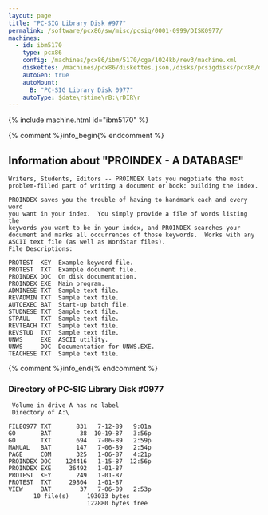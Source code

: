 ```yaml
---
layout: page
title: "PC-SIG Library Disk #977"
permalink: /software/pcx86/sw/misc/pcsig/0001-0999/DISK0977/
machines:
  - id: ibm5170
    type: pcx86
    config: /machines/pcx86/ibm/5170/cga/1024kb/rev3/machine.xml
    diskettes: /machines/pcx86/diskettes.json,/disks/pcsigdisks/pcx86/diskettes.json
    autoGen: true
    autoMount:
      B: "PC-SIG Library Disk 0977"
    autoType: $date\r$time\rB:\rDIR\r
---
```


{% include machine.html id="ibm5170" %}

{% comment %}info_begin{% endcomment %}

## Information about "PROINDEX - A DATABASE"

    Writers, Students, Editors -- PROINDEX lets you negotiate the most
    problem-filled part of writing a document or book: building the index.
    
    PROINDEX saves you the trouble of having to handmark each and every word
    you want in your index.  You simply provide a file of words listing the
    keywords you want to be in your index, and PROINDEX searches your
    document and marks all occurrences of those keywords.  Works with any
    ASCII text file (as well as WordStar files).
    File Descriptions:
    
    PROTEST  KEY  Example keyword file.
    PROTEST  TXT  Example document file.
    PROINDEX DOC  On disk documentation.
    PROINDEX EXE  Main program.
    ADMINESE TXT  Sample text file.
    REVADMIN TXT  Sample text file.
    AUTOEXEC BAT  Start-up batch file.
    STUDNESE TXT  Sample text file.
    STPAUL   TXT  Sample text file.
    REVTEACH TXT  Sample text file.
    REVSTUD  TXT  Sample text file.
    UNWS     EXE  ASCII utility.
    UNWS     DOC  Documentation for UNWS.EXE.
    TEACHESE TXT  Sample text file.
{% comment %}info_end{% endcomment %}


### Directory of PC-SIG Library Disk #0977

     Volume in drive A has no label
     Directory of A:\

    FILE0977 TXT       831   7-12-89   9:01a
    GO       BAT        38  10-19-87   3:56p
    GO       TXT       694   7-06-89   2:59p
    MANUAL   BAT       147   7-06-89   2:54p
    PAGE     COM       325   1-06-87   4:21p
    PROINDEX DOC    124416   1-15-87  12:56p
    PROINDEX EXE     36492   1-01-87
    PROTEST  KEY       249   1-01-87
    PROTEST  TXT     29804   1-01-87
    VIEW     BAT        37   7-06-89   2:53p
           10 file(s)     193033 bytes
                          122880 bytes free

